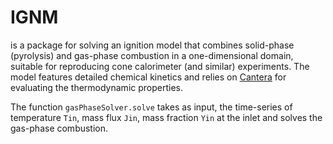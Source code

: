 # IGNM 
is a package for solving an ignition model that combines solid-phase (pyrolysis) and gas-phase combustion in a one-dimensional domain, suitable for reproducing cone calorimeter (and similar) experiments. The model features detailed chemical kinetics and relies on [Cantera](https://cantera.org) for evaluating the thermodynamic properties.

The function `gasPhaseSolver.solve` takes as input, the time-series of temperature `Tin`, mass flux `Jin`, mass fraction `Yin` at the inlet and solves the gas-phase combustion. 